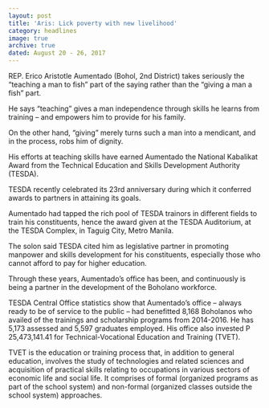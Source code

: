 ```yaml
---
layout: post
title: 'Aris: Lick poverty with new livelihood'
category: headlines
image: true
archive: true
dated: August 20 - 26, 2017
---
```


REP. Erico Aristotle Aumentado (Bohol, 2nd District) takes seriously the “teaching a man to fish” part of the saying rather than the “giving a man a fish” part.

He says “teaching” gives a man independence through skills he learns from training – and empowers him to provide for his family.

On the other hand, “giving” merely turns such a man into a mendicant, and in the process, robs him of dignity.

His efforts at teaching skills have earned Aumentado the National Kabalikat Award from the Technical Education and Skills Development Authority (TESDA).

TESDA recently celebrated its 23rd anniversary during which it conferred awards to partners in attaining its goals.

Aumentado had tapped the rich pool of TESDA trainors in different fields to train his constituents, hence the award given at the TESDA Auditorium, at the TESDA Complex, in Taguig City, Metro Manila.

The solon said TESDA cited him as legislative partner in promoting manpower and skills development for his constituents, especially those who cannot afford to pay for higher education.

Through these years, Aumentado’s office has been, and continuously is being a partner in the development of the Boholano workforce.

TESDA Central Office statistics show that Aumentado’s office – always ready to be of service to the public – had benefitted 8,168 Boholanos who availed of the trainings and scholarship programs from 2014-2016.
He has 5,173 assessed and 5,597 graduates employed. His office also invested P 25,473,141.41 for Technical-Vocational Education and Training (TVET).

TVET is the education or training process that, in addition to general education, involves the study of technologies and related sciences and acquisition of practical skills relating to occupations in various sectors of economic life and social life. It comprises of formal (organized programs as part of the school system) and non-formal (organized classes outside the school system) approaches.
